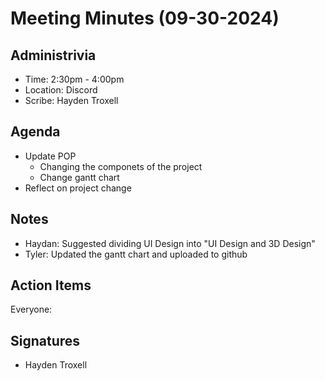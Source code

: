 # Meeting Minutes (09-30-2024)

## Administrivia
* Time: 2:30pm - 4:00pm
* Location: Discord
* Scribe: Hayden Troxell

## Agenda
* Update POP
  * Changing the componets of the project
  * Change gantt chart
* Reflect on project change

## Notes
* Haydan: Suggested dividing UI Design into "UI Design and 3D Design" 
* Tyler: Updated the gantt chart and uploaded to github

## Action Items
Everyone:


## Signatures
* Hayden Troxell


